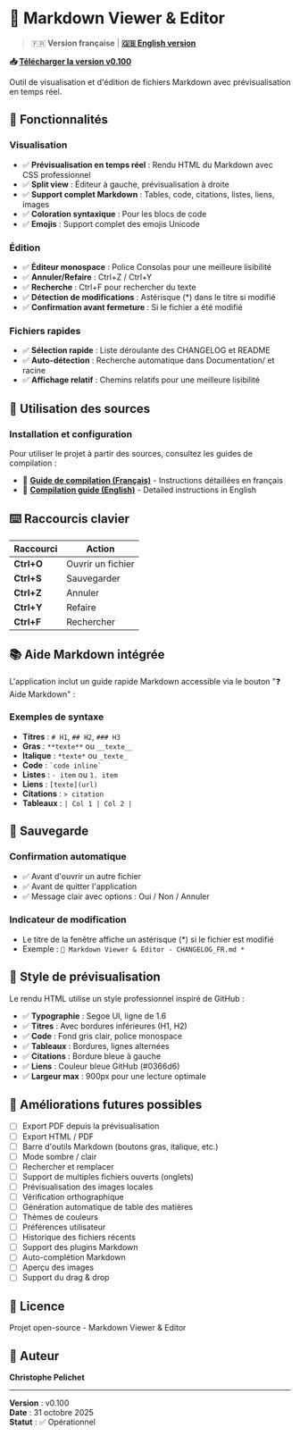 # 📝 Markdown Viewer & Editor

> 🇫🇷 **Version française** | **[🇬🇧 English version](Documentation/README_EN.md)**

**📥 [Télécharger la version v0.100](https://github.com/ChristophePelichet/Markdown-Viewer-Editor/releases/tag/v0.100)**

Outil de visualisation et d'édition de fichiers Markdown avec prévisualisation en temps réel.

## 🎯 Fonctionnalités

### Visualisation
- ✅ **Prévisualisation en temps réel** : Rendu HTML du Markdown avec CSS professionnel
- ✅ **Split view** : Éditeur à gauche, prévisualisation à droite
- ✅ **Support complet Markdown** : Tables, code, citations, listes, liens, images
- ✅ **Coloration syntaxique** : Pour les blocs de code
- ✅ **Emojis** : Support complet des emojis Unicode

### Édition
- ✅ **Éditeur monospace** : Police Consolas pour une meilleure lisibilité
- ✅ **Annuler/Refaire** : Ctrl+Z / Ctrl+Y
- ✅ **Recherche** : Ctrl+F pour rechercher du texte
- ✅ **Détection de modifications** : Astérisque (*) dans le titre si modifié
- ✅ **Confirmation avant fermeture** : Si le fichier a été modifié

### Fichiers rapides
- ✅ **Sélection rapide** : Liste déroulante des CHANGELOG et README
- ✅ **Auto-détection** : Recherche automatique dans Documentation/ et racine
- ✅ **Affichage relatif** : Chemins relatifs pour une meilleure lisibilité

## 🚀 Utilisation des sources

### Installation et configuration

Pour utiliser le projet à partir des sources, consultez les guides de compilation :

- 📘 **[Guide de compilation (Français)](Documentation/COMPILATION_FR.md)** - Instructions détaillées en français
- 📗 **[Compilation guide (English)](Documentation/COMPILATION_EN.md)** - Detailed instructions in English

## ⌨️ Raccourcis clavier

| Raccourci | Action |
|-----------|--------|
| **Ctrl+O** | Ouvrir un fichier |
| **Ctrl+S** | Sauvegarder |
| **Ctrl+Z** | Annuler |
| **Ctrl+Y** | Refaire |
| **Ctrl+F** | Rechercher |

## 📚 Aide Markdown intégrée

L'application inclut un guide rapide Markdown accessible via le bouton "❓ Aide Markdown" :

### Exemples de syntaxe
- **Titres** : `# H1`, `## H2`, `### H3`
- **Gras** : `**texte**` ou `__texte__`
- **Italique** : `*texte*` ou `_texte_`
- **Code** : `` `code inline` ``
- **Listes** : `- item` ou `1. item`
- **Liens** : `[texte](url)`
- **Citations** : `> citation`
- **Tableaux** : `| Col 1 | Col 2 |`

## 💾 Sauvegarde

### Confirmation automatique
- ✅ Avant d'ouvrir un autre fichier
- ✅ Avant de quitter l'application
- ✅ Message clair avec options : Oui / Non / Annuler

### Indicateur de modification
- Le titre de la fenêtre affiche un astérisque (*) si le fichier est modifié
- Exemple : `📝 Markdown Viewer & Editor - CHANGELOG_FR.md *`

## 🎨 Style de prévisualisation

Le rendu HTML utilise un style professionnel inspiré de GitHub :

- ✅ **Typographie** : Segoe UI, ligne de 1.6
- ✅ **Titres** : Avec bordures inférieures (H1, H2)
- ✅ **Code** : Fond gris clair, police monospace
- ✅ **Tableaux** : Bordures, lignes alternées
- ✅ **Citations** : Bordure bleue à gauche
- ✅ **Liens** : Couleur bleue GitHub (#0366d6)
- ✅ **Largeur max** : 900px pour une lecture optimale

## 🔮 Améliorations futures possibles

- [ ] Export PDF depuis la prévisualisation
- [ ] Export HTML / PDF
- [ ] Barre d'outils Markdown (boutons gras, italique, etc.)
- [ ] Mode sombre / clair
- [ ] Rechercher et remplacer
- [ ] Support de multiples fichiers ouverts (onglets)
- [ ] Prévisualisation des images locales
- [ ] Vérification orthographique
- [ ] Génération automatique de table des matières
- [ ] Thèmes de couleurs
- [ ] Préférences utilisateur
- [ ] Historique des fichiers récents
- [ ] Support des plugins Markdown
- [ ] Auto-complétion Markdown
- [ ] Aperçu des images
- [ ] Support du drag & drop

## 📄 Licence

Projet open-source - Markdown Viewer & Editor

## 👤 Auteur

**Christophe Pelichet**

---

**Version** : v0.100  
**Date** : 31 octobre 2025  
**Statut** : ✅ Opérationnel
